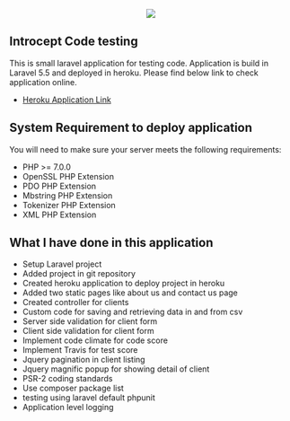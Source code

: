 <p align="center"><img src="https://s3-ap-southeast-2.amazonaws.com/introcept-nepal/icn-logo.svg"></p>

## Introcept Code testing

This is small laravel application for testing code. Application is build in Laravel 5.5 and deployed in heroku. Please find below link to check application online.

- [Heroku Application Link](https://introcept.herokuapp.com/)

## System Requirement to deploy application
You will need to make sure your server meets the following requirements:

- PHP >= 7.0.0
- OpenSSL PHP Extension
- PDO PHP Extension
- Mbstring PHP Extension
- Tokenizer PHP Extension
- XML PHP Extension

## What I have done in this application
- Setup Laravel project
- Added project in git repository
- Created heroku application to deploy project in heroku
- Added two static pages like about us and contact us page
- Created controller for clients
- Custom code for saving and retrieving data in and from csv
- Server side validation for client form
- Client side validation for client form
- Implement code climate for code score
- Implement Travis for test score
- Jquery pagination in client listing
- Jquery magnific popup for showing detail of client
- PSR-2 coding standards
- Use composer package list
- testing using laravel default phpunit
- Application level logging
